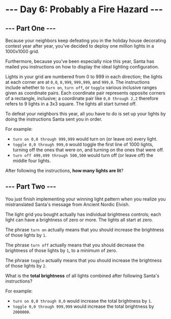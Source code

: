 # --- Day 6: Probably a Fire Hazard ---

## --- Part One ---

Because your neighbors keep defeating you in the holiday house decorating
contest year after year, you've decided to deploy one million lights in a
1000x1000 grid.

Furthermore, because you've been especially nice this year, Santa has mailed you
instructions on how to display the ideal lighting configuration.

Lights in your grid are numbered from 0 to 999 in each direction; the lights at
each corner are at `0,0`, `0,999`, `999,999`, and `999,0`. The instructions
include whether to `turn on`, `turn off`, or `toggle` various inclusive ranges
given as coordinate pairs. Each coordinate pair represents opposite corners of a
rectangle, inclusive; a coordinate pair like `0,0 through 2,2` therefore refers
to 9 lights in a 3x3 square. The lights all start turned off.

To defeat your neighbors this year, all you have to do is set up your lights by
doing the instructions Santa sent you in order.

For example:

- `turn on 0,0 through 999,999` would turn on (or leave on) every light.
- `toggle 0,0 through 999,0` would toggle the first line of 1000 lights, turning
  off the ones that were on, and turning on the ones that were off.
- `turn off 499,499 through 500,500` would turn off (or leave off) the middle
  four lights.

After following the instructions, **how many lights are lit**?

## --- Part Two ---

You just finish implementing your winning light pattern when you realize you
mistranslated Santa's message from Ancient Nordic Elvish.

The light grid you bought actually has individual brightness controls; each
light can have a brightness of zero or more. The lights all start at zero.

The phrase `turn on` actually means that you should increase the brightness of
those lights by `1`.

The phrase `turn off` actually means that you should decrease the brightness of
those lights by `1`, to a minimum of zero.

The phrase `toggle` actually means that you should increase the brightness of
those lights by `2`.

What is the **total brightness** of all lights combined after following Santa's
instructions?

For example:

- `turn on 0,0 through 0,0` would increase the total brightness by `1`.
- `toggle 0,0 through 999,999` would increase the total brightness by `2000000`.
